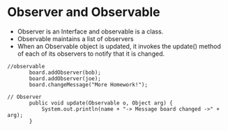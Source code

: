 # Observer and Observable

* Observer is an Interface and observable is a class.
* Observable maintains a list of observers
* When an Observable object is updated, it invokes the update() method of each of its observers to notify that it is changed.

 ```
 //observable
 		board.addObserver(bob);
		board.addObserver(joe);
		board.changeMessage("More Homework!");

// Observer
		public void update(Observable o, Object arg) {
			System.out.println(name + "-> Message board changed ->" + arg);
		}
 
 ```